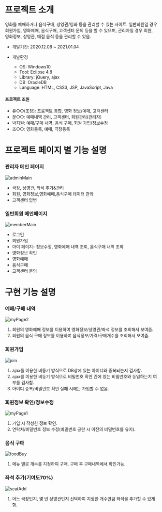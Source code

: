 
# 프로젝트 소개
영화를 예매하거나 음식구매, 상영관/영화 등을 관리할 수 있는 사이트.
일반회원일 경우 회원가입, 영화예매, 음식구매, 고객센터 문의 등을 할 수 있으며, 관리자일 경우 회원, 영화정보, 상영관, 매점 음식 등을 관리할 수 있음.

* 개발기간: 2020.12.08 ~ 2021.01.04

* 개발환경
  + OS: Windows10
  + Tool: Eclipse 4.8
  + Library: jQuery, ajax
  + DB: OracleDB
  + Language: HTML, CSS3, JSP, JavaScript, Java

#### 프로젝트 조원
+ 유○○(조장): 프로젝트 통합, 영화 정보/예매, 고객센터
+ 문○○: 예매내역 관리, 고객센터, 회원관리(관리자)
+ 박지원: 예매/구매 내역, 음식 구매, 회원 가입/정보수정
+ 조○○: 영화등록, 예매, 극장등록

# 프로젝트 페이지 별 기능 설명

### 관리자 메인 페이지
![adminMain](https://user-images.githubusercontent.com/59616321/109939040-ff89be80-7d13-11eb-8484-5c132ac7a7f2.png)
+ 극장, 상영관, 좌석 추가&관리
+ 회원, 영화정보,영화예매,음식구매 데이터 관리
+ 고객센터 답변

### 일반회원 메인페이지
![memberMain](https://user-images.githubusercontent.com/59616321/109939050-01538200-7d14-11eb-8991-e264af8a112b.png)
+ 로그인
+ 회원가입
+ 마이 페이지- 정보수정, 영화예매 내역 조회, 음식구매 내역 조회
+ 영화정보 확인
+ 영화예매
+ 음식구매
+ 고객센터 문의


# 구현 기능 설명
### 예매/구매 내역
![myPage2](https://user-images.githubusercontent.com/59616321/109915706-9bf09880-7cf5-11eb-8761-8ea2c1ce0faa.png)
1. 회원의 영화예매 정보를 이용하여 영화정보/상영관/좌석 정보를 조회해서 보여줌.
2. 회원의 음식 구매 정보를 이용하여 음식정보/가격/구매개수를 조회해서 보여줌.

### 회원가입
![join](https://user-images.githubusercontent.com/59616321/109917342-7fa22b00-7cf8-11eb-92b2-2cea9d17cc9d.png)
1. ajax를 이용한 비동기 방식으로 DB상에 있는 아이디와 중복되는지 검사함.
2. ajax를 이용한 비동기 방식으로 비밀번호 확인 칸에 있는 비밀번호와 동일하는지 여부를 검사함.
3. 아이디 중복/비밀번호 확인 실패 시에는 가입할 수 없음.

### 회원정보 확인/정보수정
![myPage1](https://user-images.githubusercontent.com/59616321/109917594-f2aba180-7cf8-11eb-99a0-f94fef07b8bd.png)
1. 가입 시 작성한 정보 확인.
2. 연락처/비밀번호 정보 수정(비밀번호 공란 시 이전의 비밀번호를 유지).

### 음식 구매
![foodBuy](https://user-images.githubusercontent.com/59616321/109913330-1ff45180-7cf1-11eb-8206-b3dcd2d0d045.png)
1. 메뉴 별로 개수를 지정하여 구매. 구매 후 구매내역에서 확인가능.

### 좌석 추가(기여도70%)
![seatAdd](https://user-images.githubusercontent.com/59616321/109915707-9d21c580-7cf5-11eb-925c-d680971911bd.png)
1. 어느 극장인지, 몇 번 상영관인지 선택하여 지정한 개수만큼 좌석을 추가할 수 있게 함.

